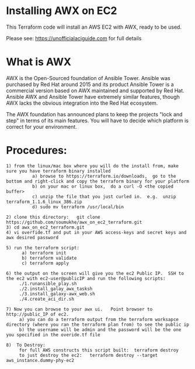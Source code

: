 # Installing AWX on EC2

This Terraform code will install an AWS EC2 with AWX, ready to be used.

Please see: https://unofficialaciguide.com for full details

# What is AWX
AWX is the Open-Sourced foundation of Ansible Tower. Ansible was purchased by Red Hat around 2015 and its product Ansible Tower is a commercial version based on AWX maintained and supported by Red Hat. Ansible AWX and Ansible Tower have extremely similar features, though AWX lacks the obvious integration into the Red Hat ecosystem.

The AWX foundation has announced plans to keep the projects "lock and step" in terms of its main features. You will have to decide which platform is correct for your environment.


# Procedures:

```
1) from the linux/mac box where you will do the install from, make sure you have terraform binary installed
          a) browse to https://terraform.io/downloads,  go to the bottom and right-click and copy the terraform binary for your platform
          b) on your mac or linux box,  do a curl -O <the copied buffer>
          c) unzip the file that you just curled in.  e.g.  unzip terraform_1.1.6_linux_386.zip
          d) sudo mv terraform /usr/local/bin

2) clone this directory:   git clone https://github.com/soumukhe/awx_on_ec2_terraform.git
3) cd awx_on_ec2_terraform.git
4) vi overfide.tf and put in your AWS access-keys and secret keys and awx desired password

5) run the terraform script:
      a) terraform init
      b) terraform validate
      c) terraform apply

6) the output on the screen will give you the ec2 Public IP.  SSH to the ec2 with ec2-user@publicIP and run the following scripts:
     ./1.runansible_play.sh
     ./2.install_galay_awx_tasksh
     ./3.install_galaxy-awx_web.sh
     ./4.create_aci_dir.sh

7) Now you can browse to your awx ui.   Point browser to http://public_IP of ec2.   
     a) you can do a terraform output from the terraform worksapce directory (where you ran the terraform plan from) to see the public ip
     b) the username will be admin and the password will be the one you specified in the overide.tf file

8)  To Destroy:
     for full AWS constructs this script built:  terraform destroy
     to just destroy the ec2:   terraform destroy --target aws_instance.dummy-phy-ec2


```
